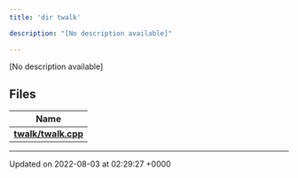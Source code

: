 ```yaml
---
title: 'dir twalk'

description: "[No description available]"

---
```







[No description available]

## Files

| Name           |
| -------------- |
| **[twalk/twalk.cpp](/documentation/code/colliderbit_development/files/twalk_8cpp/#file-twalk.cpp)**  |






-------------------------------

Updated on 2022-08-03 at 02:29:27 +0000
